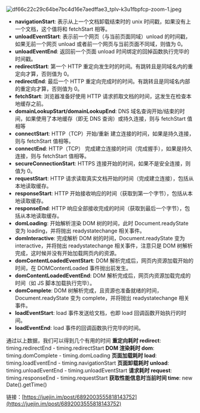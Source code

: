 ![df66c22c29c64be7bc4d16e7aedffae3_tplv-k3u1fbpfcp-zoom-1.jpeg](https://cdn.nlark.com/yuque/0/2021/jpeg/394019/1625036490781-2691e827-873a-4b95-87bc-88e7d38f519e.jpeg#clientId=ueba5b7f8-443d-4&from=ui&id=u44cca507&margin=%5Bobject%20Object%5D&name=df66c22c29c64be7bc4d16e7aedffae3_tplv-k3u1fbpfcp-zoom-1.jpeg&originHeight=555&originWidth=912&originalType=binary&ratio=2&size=52010&status=done&style=none&taskId=u3607eb19-bede-4fa2-ab4a-0a39f1ca9d6)

- **navigationStart**: 表示从上一个文档卸载结束时的 unix 时间戳，如果没有上一个文档，这个值将和 fetchStart 相等。
- **unloadEventStart**: 表示前一个网页（与当前页面同域）unload 的时间戳，如果无前一个网页 unload 或者前一个网页与当前页面不同域，则值为 0。
- **unloadEventEnd**: 返回前一个页面 unload 时间绑定的回掉函数执行完毕的时间戳。
- **redirectStart**: 第一个 HTTP 重定向发生时的时间。有跳转且是同域名内的重定向才算，否则值为 0。
- **redirectEnd**: 最后一个 HTTP 重定向完成时的时间。有跳转且是同域名内部的重定向才算，否则值为 0。
- **fetchStart**: 浏览器准备好使用 HTTP 请求抓取文档的时间，这发生在检查本地缓存之前。
- **domainLookupStart/domainLookupEnd**: DNS 域名查询开始/结束的时间，如果使用了本地缓存（即无 DNS 查询）或持久连接，则与 fetchStart 值相等
- **connectStart**: HTTP（TCP）开始/重新 建立连接的时间，如果是持久连接，则与 fetchStart 值相等。
- **connectEnd**: HTTP（TCP） 完成建立连接的时间（完成握手），如果是持久连接，则与 fetchStart 值相等。
- **secureConnectionStart**: HTTPS 连接开始的时间，如果不是安全连接，则值为 0。
- **requestStart**: HTTP 请求读取真实文档开始的时间（完成建立连接），包括从本地读取缓存。
- **responseStart**: HTTP 开始接收响应的时间（获取到第一个字节），包括从本地读取缓存。
- **responseEnd**: HTTP 响应全部接收完成的时间（获取到最后一个字节），包括从本地读取缓存。
- **domLoading**: 开始解析渲染 DOM 树的时间，此时 Document.readyState 变为 loading，并将抛出 readystatechange 相关事件。
- **domInteractive**: 完成解析 DOM 树的时间，Document.readyState 变为 interactive，并将抛出 readystatechange 相关事件，注意只是 DOM 树解析完成，这时候并没有开始加载网页内的资源。
- **domContentLoadedEventStart**: DOM 解析完成后，网页内资源加载开始的时间，在 DOMContentLoaded 事件抛出前发生。
- **domContentLoadedEventEnd**: DOM 解析完成后，网页内资源加载完成的时间（如 JS 脚本加载执行完毕）。
- **domComplete**: DOM 树解析完成，且资源也准备就绪的时间，Document.readyState 变为 complete，并将抛出 readystatechange 相关事件。
- **loadEventStart**: load 事件发送给文档，也即 load 回调函数开始执行的时间。
- **loadEventEnd**: load 事件的回调函数执行完毕的时间。

通过以上数据，我们可以得到几个有用的时间
**重定向耗时 redirect**: timing.redirectEnd - timing.redirectStart
**DOM 渲染耗时 dom**: timing.domComplete - timing.domLoading
**页面加载耗时 load**: timing.loadEventEnd - timing.navigationStart
**页面卸载耗时 unload**: timing.unloadEventEnd - timing.unloadEventStart
**请求耗时 request**: timing.responseEnd - timing.requestStart
**获取性能信息时当前时间 time**: new Date().getTime()

链接：[https://juejin.im/post/6892003555818143752](https://juejin.im/post/6892003555818143752)
